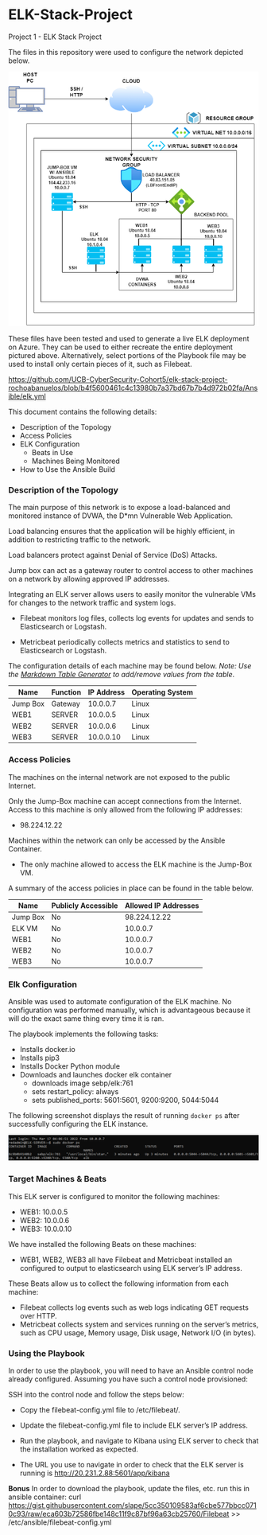 # ELK-Stack-Project
Project 1 - ELK Stack Project

The files in this repository were used to configure the network depicted below.

![alt text](Diagram/ELK-DIAGRAM.png)

These files have been tested and used to generate a live ELK deployment on Azure. They can be used to either recreate the entire deployment pictured above. Alternatively, select portions of the Playbook file may be used to install only certain pieces of it, such as Filebeat.

https://github.com/UCB-CyberSecurity-Cohort5/elk-stack-project-rochoabanuelos/blob/b4f5600461c4c13980b7a37bd67b7b4d972b02fa/Ansible/elk.yml

This document contains the following details:
- Description of the Topology
- Access Policies
- ELK Configuration
  - Beats in Use
  - Machines Being Monitored
- How to Use the Ansible Build


### Description of the Topology

The main purpose of this network is to expose a load-balanced and monitored instance of DVWA, the D*mn Vulnerable Web Application.

Load balancing ensures that the application will be highly efficient, in addition to restricting traffic to the network.

Load balancers protect against Denial of Service (DoS) Attacks. 

Jump box can act as a gateway router to control access to other machines on a network by allowing approved IP addresses.

Integrating an ELK server allows users to easily monitor the vulnerable VMs for changes to the network traffic and system logs.

- Filebeat monitors log files, collects log events for updates and sends to Elasticsearch or Logstash.

- Metricbeat periodically collects metrics and statistics to send to Elasticsearch or Logstash.

The configuration details of each machine may be found below.
_Note: Use the [Markdown Table Generator](http://www.tablesgenerator.com/markdown_tables) to add/remove values from the table_.

| Name     | Function | IP Address | Operating System |
|----------|----------|------------|------------------|
| Jump Box | Gateway  | 10.0.0.7   | Linux            |
| WEB1     | SERVER   | 10.0.0.5   | Linux            |
| WEB2     | SERVER   | 10.0.0.6   | Linux            |
| WEB3     | SERVER   | 10.0.0.10  | Linux            |

### Access Policies

The machines on the internal network are not exposed to the public Internet. 

Only the Jump-Box machine can accept connections from the Internet. Access to this machine is only allowed from the following IP addresses:
- 98.224.12.22

Machines within the network can only be accessed by the Ansible Container.
- The only machine allowed to access the ELK machine is the Jump-Box VM.

A summary of the access policies in place can be found in the table below.

| Name     | Publicly Accessible | Allowed IP Addresses |
|----------|---------------------|----------------------|
| Jump Box |     No              | 98.224.12.22         |
| ELK VM   |     No              | 10.0.0.7             |
| WEB1     |     No              | 10.0.0.7             |
| WEB2     |     No              | 10.0.0.7             |
| WEB3     |     No              | 10.0.0.7             |


### Elk Configuration

Ansible was used to automate configuration of the ELK machine. No configuration was performed manually, which is advantageous because it will do the exact same thing every time it is ran.

The playbook implements the following tasks:
- Installs docker.io
- Installs pip3
- Installs Docker Python module
- Downloads and launches docker elk container
	- downloads image sebp/elk:761
	- sets restart_policy: always
	- sets published_ports: 5601:5601, 9200:9200, 5044:5044

The following screenshot displays the result of running `docker ps` after successfully configuring the ELK instance.

![alt text](https://github.com/UCB-CyberSecurity-Cohort5/elk-stack-project-rochoabanuelos/blob/main/IMAGES/10%20-%201%20SHH%20INTO%20ELK%20AND%20VERIFY%20DOCKER%20INSTALL.PNG?raw=true)

### Target Machines & Beats
This ELK server is configured to monitor the following machines:
- WEB1: 10.0.0.5
- WEB2: 10.0.0.6
- WEB3: 10.0.0.10

We have installed the following Beats on these machines:
- WEB1, WEB2, WEB3 all have Filebeat and Metricbeat installed an configured to output to elasticsearch using ELK server’s IP address.

These Beats allow us to collect the following information from each machine:
-	Filebeat collects log events such as web logs indicating GET requests over HTTP. 
-	Metricbeat collects system and services running on the server’s metrics, such as CPU usage, Memory usage, Disk usage, Network I/O (in bytes).

### Using the Playbook
In order to use the playbook, you will need to have an Ansible control node already configured. Assuming you have such a control node provisioned: 

SSH into the control node and follow the steps below:
- Copy the filebeat-config.yml file to /etc/filebeat/.

- Update the filebeat-config.yml file to include ELK server’s IP address.

- Run the playbook, and navigate to Kibana using ELK server to check that the installation worked as expected.
- The URL you use to navigate in order to check that the ELK server is running is http://20.231.2.88:5601/app/kibana 

**Bonus**
In order to download the playbook, update the files, etc. run this in ansible container:
curl https://gist.githubusercontent.com/slape/5cc350109583af6cbe577bbcc0710c93/raw/eca603b72586fbe148c11f9c87bf96a63cb25760/Filebeat >> /etc/ansible/filebeat-config.yml 
